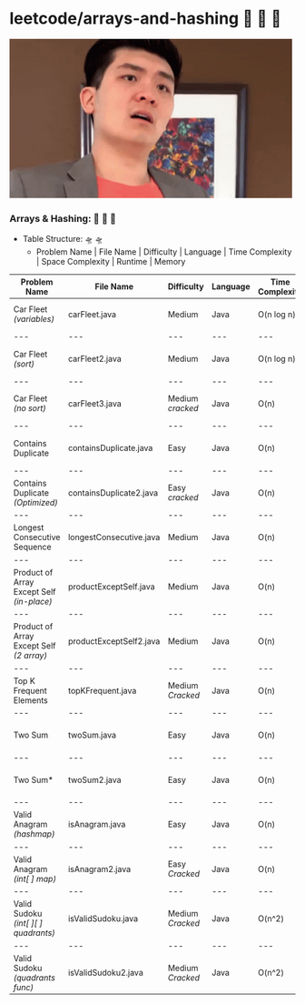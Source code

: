 # leetcode/arrays-and-hashing :space_invader:	:space_invader:	:space_invader:	
![](https://github.com/guillermobermejo/leetcode/blob/main/f.gif)
### Arrays & Hashing: :space_invader:	:space_invader:	:space_invader:	
- Table Structure: :flying_saucer: :flying_saucer:
  - Problem Name | File Name | Difficulty | Language | Time Complexity | Space Complexity | Runtime | Memory

|Problem Name|File Name|Difficulty|Language|Time Complexity|Space Complexity|Runtime|Memory|
|---|---|---|---|---|---|---|---|
|Car Fleet<br/>*(variables)*|carFleet.java|Medium|Java|O(n log n)|O(n)|25ms (Beats 85.78%)|57.5mb (Beats 48.97%)|
|---|---|---|---|---|---|---|---|
|Car Fleet<br/>*(sort)*|carFleet2.java|Medium|Java|O(n log n)|O(n)|23ms (Beats 86.28%)|58.7mb (Beats 25.70%)|
|---|---|---|---|---|---|---|---|
|Car Fleet<br/>*(no sort)*|carFleet3.java|Medium<br/>*cracked*|Java|O(n)|O(n)|14ms (Beats 96.83%)|58.4mb (Beats 30.96%)|
|---|---|---|---|---|---|---|---|
|Contains Duplicate|containsDuplicate.java|Easy|Java|O(n)|O(n)|10ms (Beats 85.11%)|57.8mb (Beats 21.49%)|
|---|---|---|---|---|---|---|
|Contains Duplicate<br/>*(Optimized)*|containsDuplicate2.java|Easy<br/>*cracked*|Java|O(n)|O(n)|7ms (Beats 98.46%)|60.7mb (Beats 19.71%)|
|---|---|---|---|---|---|---|---|
|Longest Consecutive Sequence|longestConsecutive.java|Medium|Java|O(n)|O(n)|26ms (Beats 72.15%)|67.3mb (Beats 10.54%)|
|---|---|---|---|---|---|---|---|
|Product of Array Except Self<br/>*(in-place)*|productExceptSelf.java|Medium|Java|O(n)|O(1)|2ms (Beats 66.87%)|53mb (Beats 51.43%)|
|---|---|---|---|---|---|---|---|
|Product of Array Except Self<br/>*(2 array)*|productExceptSelf2.java|Medium|Java|O(n)|O(n)|2ms (Beats 67.37%)|54.6mb (Beats 7.31%)|
|---|---|---|---|---|---|---|---|
|Top K Frequent Elements|topKFrequent.java|Medium<br/>*Cracked*|Java|O(n)|O(n)|3ms (Beats 99.99%)|48.3mb (Beats 35.43%)|
|---|---|---|---|---|---|---|---|
|Two Sum|twoSum.java|Easy|Java|O(n)|O(n)|2ms (Beats 84.68%)|45.4mb (Beats 6.21%)|
|---|---|---|---|---|---|---|---|
|Two Sum*|twoSum2.java|Easy|Java|O(n)|O(n)|5ms (Beats 57.67%)|42.8mb (Beats 99.86%)|
|---|---|---|---|---|---|---|---|
|Valid Anagram<br/>*(hashmap)*|isAnagram.java|Easy|Java|O(n)|O(n)|20ms (Beats 11.58%)|42.9mb (Beats 71.10%)|
|---|---|---|---|---|---|---|---|
|Valid Anagram<br/>*(int[ ] map)*|isAnagram2.java|Easy<br/>*Cracked*|Java|O(n)|O(n)|2ms (Beats 97.02%)|42.99mb (Beats 63.68%)|
|---|---|---|---|---|---|---|---|
|Valid Sudoku<br/>*(int[ ][ ] quadrants)*|isValidSudoku.java|Medium<br/>*Cracked*|Java|O(n^2)|O(n^2)|1ms (Beats 100%)|44.3mb (Beats 39.61%)|
|---|---|---|---|---|---|---|---|
|Valid Sudoku<br/>*(quadrants func)*|isValidSudoku2.java|Medium<br/>*Cracked*|Java|O(n^2)|O(n^2)|1ms (Beats 100%)|44.2mb (Beats 52.16%)|
